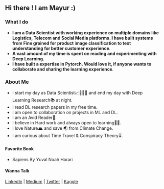 ## Hi there ! I am Mayur :)

### What I do

   * **I am a Data Scientist with working experience on multiple domains like Logistics, Telecom and Social Media platforms. I have built systems from Fine grained for product image classification to text understanding for better customer experience.**  
   * **A vast amount of my time is spent on reading and experimenting with Deep Learning.**
   * **I have built a expertise in Pytorch. Would love it, if anyone wants to collaborate and sharing the learning experience.**

### About Me

   * I start my day as Data Scientist📈👨🏼‍💼 and end my day with Deep Learning Research📚 at night.
   * I read DL research papers in my free time.
   * I am open to collaboration on projects in ML and DL.
   * I am an Avid Reader📖.
   * I believe in Hard work and always open to learning✍🏻.
   * I love Nature🏔 and save 🌏 from Climate Change.
   * I am curious about Time Travel & Conspiracy Theory⏳.
   
#### Favorite Book
   * Sapiens By Yuval Noah Harari
    
#### Wanna Talk 

 [LinkedIn](http://linkedin.com/in/mayur-jain-software-engineer/) | [Medium](https://medium.com/@mayur87545) | [Twitter](https://twitter.com/mayur__22/) | [Kaggle](https://www.kaggle.com/mayurjain)
